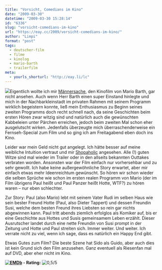```yaml
---
title: "Vorsicht, Comedians im Kino"
date: "2009-03-30"
datetime: "2009-03-30 15:28:14"
id: "6336"
slug: "vorsicht-comedians-im-kino"
url: "https://eay.cc/2009/vorsicht-comedians-im-kino/"
author: "Limpi"
format: "post"
tags:
  - deutscher-film
  - filme
  - kinolog
  - mario-barth
  - trailerfilm
meta:
  - yourls_shorturl: "http://eay.li/lc"
---
```


![](/uploads/2009/maennersache.jpg)Eigentlich wollte ich mir [Männersache](http://www.imdb.com/title/tt1263757/), den Kinofilm von Mario Barth, gar nicht ansehen. Auch wenn Herr Barth einen super Einstand hinlegte und mich in der Nachbarkleinstadt im privaten Rahmen mit seinem Programm wirklich begeistern konnte, ließ mein Enthusiasmus zu Beginn seines zweiten Programms doch recht schnell nach, da seine Geschichten beim ersten Hören zwar witzig sind und natürlich auch die gewünschten Kabbeleien unter Pärchen erreichen, jedoch beim zweiten Mal schon eher ausgelutscht wirken. Jedenfalls überzeugte mich überraschenderweise ein Fernseh-Special zum Film und so ging ich am Freitagabend eben doch ins Kino.

Leider war mein Geld nicht gut angelegt. Ich hätte besser auf meine weibliche Intuition vertraut und mir [Shopaholic](http://www.imdb.com/title/tt1093908/) angesehen. Alle (!) guten Witze sind mal wieder im Trailer oder in den allseits bekannten Outtakes verbraten worden. Ansonsten war der Film einfach nur vorhersehbar und zu sehr gewollt. Ich habe keine außergewöhnliche Story erwartet, aber mir einfach etwas mehr Ideenreichtum gewünscht. So hören wir schon wieder die selben Sprüche wie schon im ersten realen Programm von Mario (der im Film übrigens Paul heißt und Paul Panzer heißt Hotte, WTF?) zu hören waren – nur eben schlechter.

Zur Story: Paul (also Mario) lebt mit seinem Vater Rudi im selben Haus wie sein bester Freund Hotte (Paul, also Dieter Tappert) und dessen Freundin Susi, welche dem besten Freund ihres Liebsten so rein gar nichts abgewinnen kann. Paul tritt abends ziemlich erfolglos als Komiker auf, bis er eine Geschichte aus Hottes und Susis gemeinsamem Leben erzählt. Dieser Ausrutscher landet durch eine nette Freundin von Susi prompt in der Zeitung und Hotte und Paul streiten sich. Immer weiter. Und weiter. Ich verrate nicht zu viel, wenn ich sage, dass es natürlich ein Happy End gibt.

Etwas Gutes zum Film? Die beste Szene hat Sido als Guido, aber auch dies ist kein Grund sich den Film anzusehen. Ganz eventuell als Riesenfan mal auf DVD, aber eher nicht im Kino.

 **[![EMDb](/uploads/pages/emdb/emdb_mini.gif)](http://eay.cc/emdb/) - Rating:** ![0,5/5](/uploads/pages/emdb/s_0-5.gif)
